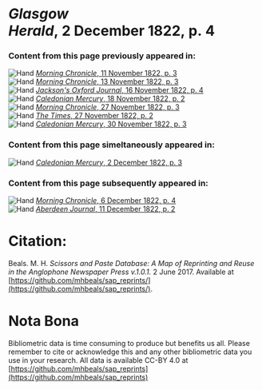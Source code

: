 # *Glasgow Herald*, 2 December 1822, p. 4  
  
### Content from this page previously appeared in:  
![Hand](http://scissorsandpaste.net/wp-content/uploads/2017/06/smallhandpointer.png) [*Morning Chronicle*, 11 November 1822, p. 3](https://mhbeals.github.io/sap_html/Morning-Chronicle/Morning-Chronicle-11-November-1822-p-3)  
![Hand](http://scissorsandpaste.net/wp-content/uploads/2017/06/smallhandpointer.png) [*Morning Chronicle*, 13 November 1822, p. 3](https://mhbeals.github.io/sap_html/Morning-Chronicle/Morning-Chronicle-13-November-1822-p-3)  
![Hand](http://scissorsandpaste.net/wp-content/uploads/2017/06/smallhandpointer.png) [*Jackson's Oxford Journal*, 16 November 1822, p. 4](https://mhbeals.github.io/sap_html/Jackson's-Oxford-Journal/Jackson's-Oxford-Journal-16-November-1822-p-4)  
![Hand](http://scissorsandpaste.net/wp-content/uploads/2017/06/smallhandpointer.png) [*Caledonian Mercury*, 18 November 1822, p. 2](https://mhbeals.github.io/sap_html/Caledonian-Mercury/Caledonian-Mercury-18-November-1822-p-2)  
![Hand](http://scissorsandpaste.net/wp-content/uploads/2017/06/smallhandpointer.png) [*Morning Chronicle*, 27 November 1822, p. 3](https://mhbeals.github.io/sap_html/Morning-Chronicle/Morning-Chronicle-27-November-1822-p-3)  
![Hand](http://scissorsandpaste.net/wp-content/uploads/2017/06/smallhandpointer.png) [*The Times*, 27 November 1822, p. 2](https://mhbeals.github.io/sap_html/The-Times/The-Times-27-November-1822-p-2)  
![Hand](http://scissorsandpaste.net/wp-content/uploads/2017/06/smallhandpointer.png) [*Caledonian Mercury*, 30 November 1822, p. 3](https://mhbeals.github.io/sap_html/Caledonian-Mercury/Caledonian-Mercury-30-November-1822-p-3)  
  
### Content from this page simeltaneously appeared in:  
![Hand](http://scissorsandpaste.net/wp-content/uploads/2017/06/smallhandpointer.png) [*Caledonian Mercury*, 2 December 1822, p. 3](https://mhbeals.github.io/sap_html/Caledonian-Mercury/Caledonian-Mercury-2-December-1822-p-3)  
  
### Content from this page subsequently appeared in:  
![Hand](http://scissorsandpaste.net/wp-content/uploads/2017/06/smallhandpointer.png) [*Morning Chronicle*, 6 December 1822, p. 4](https://mhbeals.github.io/sap_html/Morning-Chronicle/Morning-Chronicle-6-December-1822-p-4)  
![Hand](http://scissorsandpaste.net/wp-content/uploads/2017/06/smallhandpointer.png) [*Aberdeen Journal*, 11 December 1822, p. 2](https://mhbeals.github.io/sap_html/Aberdeen-Journal/Aberdeen-Journal-11-December-1822-p-2)  


# Citation: 

Beals. M. H. *Scissors and Paste Database: A Map of Reprinting and Reuse in the Anglophone Newspaper Press v.1.0.1.* 2 June 2017. Available at [https://github.com/mhbeals/sap_reprints/](https://github.com/mhbeals/sap_reprints/). 

# Nota Bona

Bibliometric data is time consuming to produce but benefits us all. Please remember to cite or acknowledge this and any other bibliometric data you use in your research. All data is available CC-BY 4.0 at [https://github.com/mhbeals/sap_reprints](https://github.com/mhbeals/sap_reprints)